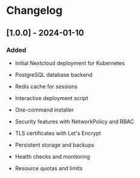 # Changelog

## [1.0.0] - 2024-01-10

### Added
- Initial Nextcloud deployment for Kubernetes
- PostgreSQL database backend
- Redis cache for sessions
- Interactive deployment script
- One-command installer

- Security features with NetworkPolicy and RBAC
- TLS certificates with Let's Encrypt
- Persistent storage and backups
- Health checks and monitoring
- Resource quotas and limits

